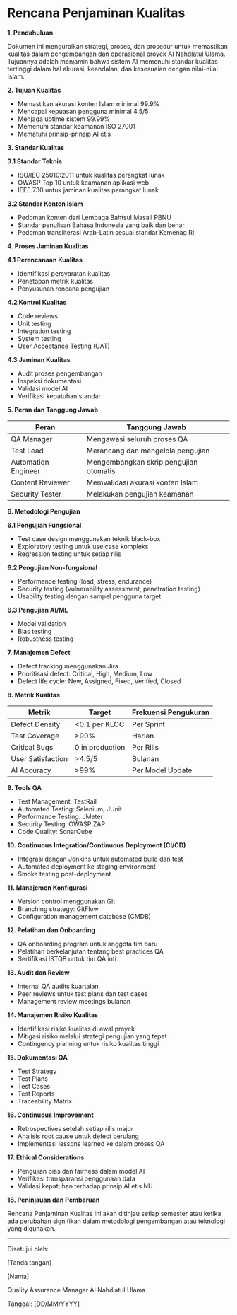 # Rencana Penjaminan Kualitas

**1. Pendahuluan**

Dokumen ini menguraikan strategi, proses, dan prosedur untuk memastikan kualitas dalam pengembangan dan operasional proyek AI Nahdlatul Ulama. Tujuannya adalah menjamin bahwa sistem AI memenuhi standar kualitas tertinggi dalam hal akurasi, keandalan, dan kesesuaian dengan nilai-nilai Islam.

**2. Tujuan Kualitas**

* Memastikan akurasi konten Islam minimal 99.9%
* Mencapai kepuasan pengguna minimal 4.5/5
* Menjaga uptime sistem 99.99%
* Memenuhi standar keamanan ISO 27001
* Mematuhi prinsip-prinsip AI etis

**3. Standar Kualitas**

**3.1 Standar Teknis**

* ISO/IEC 25010:2011 untuk kualitas perangkat lunak
* OWASP Top 10 untuk keamanan aplikasi web
* IEEE 730 untuk jaminan kualitas perangkat lunak

**3.2 Standar Konten Islam**

* Pedoman konten dari Lembaga Bahtsul Masail PBNU
* Standar penulisan Bahasa Indonesia yang baik dan benar
* Pedoman transliterasi Arab-Latin sesuai standar Kemenag RI

**4. Proses Jaminan Kualitas**

**4.1 Perencanaan Kualitas**

* Identifikasi persyaratan kualitas
* Penetapan metrik kualitas
* Penyusunan rencana pengujian

**4.2 Kontrol Kualitas**

* Code reviews
* Unit testing
* Integration testing
* System testing
* User Acceptance Testing (UAT)

**4.3 Jaminan Kualitas**

* Audit proses pengembangan
* Inspeksi dokumentasi
* Validasi model AI
* Verifikasi kepatuhan standar

**5. Peran dan Tanggung Jawab**

| Peran               | Tanggung Jawab                         |
| ------------------- | -------------------------------------- |
| QA Manager          | Mengawasi seluruh proses QA            |
| Test Lead           | Merancang dan mengelola pengujian      |
| Automation Engineer | Mengembangkan skrip pengujian otomatis |
| Content Reviewer    | Memvalidasi akurasi konten Islam       |
| Security Tester     | Melakukan pengujian keamanan           |

**6. Metodologi Pengujian**

**6.1 Pengujian Fungsional**

* Test case design menggunakan teknik black-box
* Exploratory testing untuk use case kompleks
* Regression testing untuk setiap rilis

**6.2 Pengujian Non-fungsional**

* Performance testing (load, stress, endurance)
* Security testing (vulnerability assessment, penetration testing)
* Usability testing dengan sampel pengguna target

**6.3 Pengujian AI/ML**

* Model validation
* Bias testing
* Robustness testing

**7. Manajemen Defect**

* Defect tracking menggunakan Jira
* Prioritisasi defect: Critical, High, Medium, Low
* Defect life cycle: New, Assigned, Fixed, Verified, Closed

**8. Metrik Kualitas**

| Metrik            | Target          | Frekuensi Pengukuran |
| ----------------- | --------------- | -------------------- |
| Defect Density    | <0.1 per KLOC   | Per Sprint           |
| Test Coverage     | >90%            | Harian               |
| Critical Bugs     | 0 in production | Per Rilis            |
| User Satisfaction | >4.5/5          | Bulanan              |
| AI Accuracy       | >99%            | Per Model Update     |

**9. Tools QA**

* Test Management: TestRail
* Automated Testing: Selenium, JUnit
* Performance Testing: JMeter
* Security Testing: OWASP ZAP
* Code Quality: SonarQube

**10. Continuous Integration/Continuous Deployment (CI/CD)**

* Integrasi dengan Jenkins untuk automated build dan test
* Automated deployment ke staging environment
* Smoke testing post-deployment

**11. Manajemen Konfigurasi**

* Version control menggunakan Git
* Branching strategy: GitFlow
* Configuration management database (CMDB)

**12. Pelatihan dan Onboarding**

* QA onboarding program untuk anggota tim baru
* Pelatihan berkelanjutan tentang best practices QA
* Sertifikasi ISTQB untuk tim QA inti

**13. Audit dan Review**

* Internal QA audits kuartalan
* Peer reviews untuk test plans dan test cases
* Management review meetings bulanan

**14. Manajemen Risiko Kualitas**

* Identifikasi risiko kualitas di awal proyek
* Mitigasi risiko melalui strategi pengujian yang tepat
* Contingency planning untuk risiko kualitas tinggi

**15. Dokumentasi QA**

* Test Strategy
* Test Plans
* Test Cases
* Test Reports
* Traceability Matrix

**16. Continuous Improvement**

* Retrospectives setelah setiap rilis major
* Analisis root cause untuk defect berulang
* Implementasi lessons learned ke dalam proses QA

**17. Ethical Considerations**

* Pengujian bias dan fairness dalam model AI
* Verifikasi transparansi penggunaan data
* Validasi kepatuhan terhadap prinsip AI etis NU

**18. Peninjauan dan Pembaruan**

Rencana Penjaminan Kualitas ini akan ditinjau setiap semester atau ketika ada perubahan signifikan dalam metodologi pengembangan atau teknologi yang digunakan.

***

Disetujui oleh:

\[Tanda tangan]

\[Nama]

Quality Assurance Manager AI Nahdlatul Ulama

Tanggal: \[DD/MM/YYYY]
